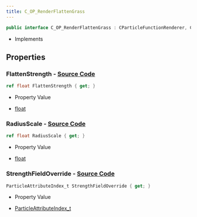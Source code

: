 ```yaml
---
title: C_OP_RenderFlattenGrass
---
```


```csharp
public interface C_OP_RenderFlattenGrass : CParticleFunctionRenderer, CParticleFunction, ISchemaClass<CParticleFunction>, ISchemaClass<CParticleFunctionRenderer>, ISchemaClass<C_OP_RenderFlattenGrass>, ISchemaField, ISchemaClass, INativeHandle
```

- Implements

## Properties

### **FlattenStrength** - [Source Code](https://github.com/swiftly-solution/swiftlys2/blob/main/managed/src/SwiftlyS2.Generated/Schemas/Interfaces/C_OP_RenderFlattenGrass.cs#L16)

```csharp
ref float FlattenStrength { get; }
```

- Property Value

- [float](https://learn.microsoft.com/dotnet/api/system.single)

### **RadiusScale** - [Source Code](https://github.com/swiftly-solution/swiftlys2/blob/main/managed/src/SwiftlyS2.Generated/Schemas/Interfaces/C_OP_RenderFlattenGrass.cs#L20)

```csharp
ref float RadiusScale { get; }
```

- Property Value

- [float](https://learn.microsoft.com/dotnet/api/system.single)

### **StrengthFieldOverride** - [Source Code](https://github.com/swiftly-solution/swiftlys2/blob/main/managed/src/SwiftlyS2.Generated/Schemas/Interfaces/C_OP_RenderFlattenGrass.cs#L18)

```csharp
ParticleAttributeIndex_t StrengthFieldOverride { get; }
```

- Property Value

- [ParticleAttributeIndex_t](/docs/api/shared/schemadefinitions/particleattributeindex_t)

